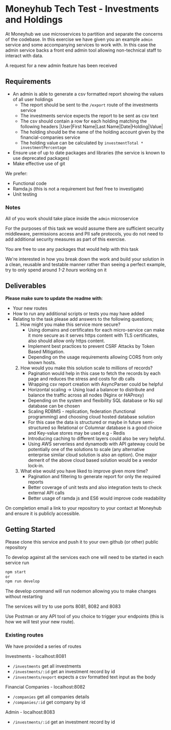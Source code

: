 # Moneyhub Tech Test - Investments and Holdings

At Moneyhub we use microservices to partition and separate the concerns of the codebase. In this exercise we have given you an example `admin` service and some accompanying services to work with. In this case the admin service backs a front end admin tool allowing non-technical staff to interact with data.

A request for a new admin feature has been received

## Requirements

- An admin is able to generate a csv formatted report showing the values of all user holdings
    - The report should be sent to the `/export` route of the investments service
    - The investments service expects the report to be sent as csv text
    - The csv should contain a row for each holding matching the following headers
    |User|First Name|Last Name|Date|Holding|Value|
    - The holding should be the name of the holding account given by the financial-companies service
    - The holding value can be calculated by `investmentTotal * investmentPercentage`
- Ensure use of up to date packages and libraries (the service is known to use deprecated packages)
- Make effective use of git

We prefer:
- Functional code 
- Ramda.js (this is not a requirement but feel free to investigate)
- Unit testing

### Notes
All of you work should take place inside the `admin` microservice

For the purposes of this task we would assume there are sufficient security middleware, permissions access and PII safe protocols, you do not need to add additional security measures as part of this exercise.

You are free to use any packages that would help with this task

We're interested in how you break down the work and build your solution in a clean, reusable and testable manner rather than seeing a perfect example, try to only spend around *1-2 hours* working on it

## Deliverables
**Please make sure to update the readme with**:

- Your new routes
- How to run any additional scripts or tests you may have added
- Relating to the task please add answers to the following questions;
    1. How might you make this service more secure?
        - Using domains and certificates for each micro-service can make it more secure as it serves https content with TLS certificates, also should allow only https content.
        - Implement best practices to prevent CSRF Attacks by Token Based Mitigation.
        - Depending on the usage requirements allowing CORS from only known hosts. 
    2. How would you make this solution scale to millions of records?
        - Pagination would help in this case to fetch the records by each page and reduces the stress and costs for db calls
        - Wrapping csv report creation with AsyncParser could be helpful
        - Horizontal scaling -> Using load a balancer to distribute and balance the traffic across all nodes (Nginx or HAProxy) 
        - Depending on the system and flexibility SQL database or No sql database can be chosen
        - Scaling RDBMS - replication, federation (functional programming) and choosing cloud hosted database solution
        - For this case the data is structured or maybe in future semi-structured so Relational or Columnar database is a good choice and Key-value stores may be used e.g - Redis
        - Introducing caching to different layers could also be very helpful.
        - Using AWS serverless and dynamodb with API gateway could be potentially one of the solutions to scale (any alternative enterprise similar cloud solution is also an option). One major demerit of the above cloud based solution would be a vendor lock-in. 
    3. What else would you have liked to improve given more time?
        - Pagination and filtering to generate report for only the required reports
        - Better coverage of unit tests and also integration tests to check external API calls
        - Better usage of ramda js and ES6 would improve code readability
  

On completion email a link to your repository to your contact at Moneyhub and ensure it is publicly accessible.

## Getting Started

Please clone this service and push it to your own github (or other) public repository

To develop against all the services each one will need to be started in each service run

```bash
npm start
or
npm run develop
```

The develop command will run nodemon allowing you to make changes without restarting

The services will try to use ports 8081, 8082 and 8083

Use Postman or any API tool of you choice to trigger your endpoints (this is how we will test your new route).

### Existing routes
We have provided a series of routes 

Investments - localhost:8081
- `/investments` get all investments
- `/investments/:id` get an investment record by id
- `/investments/export` expects a csv formatted text input as the body

Financial Companies - localhost:8082
- `/companies` get all companies details
- `/companies/:id` get company by id

Admin - localhost:8083
- `/investments/:id` get an investment record by id
